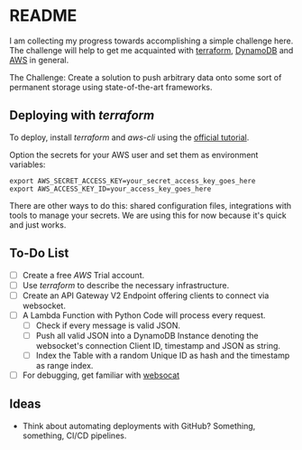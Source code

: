 # README

I am collecting my progress towards accomplishing a simple challenge here. The challenge will help to get me acquainted with [terraform](https://terraform.io), [DynamoDB](https://aws.amazon.com/dynamodb/) and [AWS](https://aws.amazon.com/?nc2=h_lg) in general.

The Challenge: Create a solution to push arbitrary data onto some sort of permanent storage using state-of-the-art frameworks.

## Deploying with _terraform_

To deploy, install _terraform_ and _aws-cli_ using the [official tutorial](https://learn.hashicorp.com/tutorials/terraform/install-cli?in=terraform/aws-get-started).

Option the secrets for your AWS user and set them as environment variables:

```shell
export AWS_SECRET_ACCESS_KEY=your_secret_access_key_goes_here
export AWS_ACCESS_KEY_ID=your_access_key_goes_here
```

There are other ways to do this: shared configuration files, integrations with tools to manage your secrets. We are using this for now because it's quick and just works.

## To-Do List

- [ ] Create a free _AWS_ Trial account.
- [ ] Use _terraform_ to describe the necessary infrastructure.
- [ ] Create an API Gateway V2 Endpoint offering clients to connect via websocket.
- [ ] A Lambda Function with Python Code will process every request.
    - [ ] Check if every message is valid JSON.
    - [ ] Push all valid JSON into a DynamoDB Instance denoting the websocket's connection Client ID, timestamp and JSON as string.
    - [ ] Index the Table with a random Unique ID as hash and the timestamp as range index.
- [ ] For debugging, get familiar with [websocat](https://github.com/vi/websocat)

## Ideas

- Think about automating deployments with GitHub? Something, something, CI/CD pipelines.
